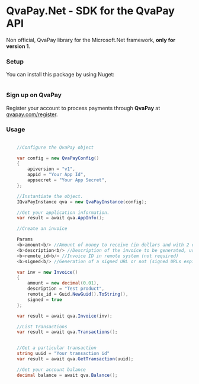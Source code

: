# QvaPay.Net - SDK for the QvaPay API 

Non official, QvaPay library for the Microsoft.Net framework, **only for version 1**.

### Setup

You can install this package by using Nuget:

```bash

```

### Sign up on **QvaPay**

Register your account to process payments through **QvaPay** at [qvapay.com/register](https://qvapay.com/register).

### Usage
```C# 
    
    //Configure the QvaPay object

	var config = new QvaPayConfig() 
    {
        apiversion = "v1",
        appid = "Your App Id",
        appsecret = "Your App Secret",
    };

    //Instantiate the object.
    IQvaPayInstance qva = new QvaPayInstance(config);

    //Get your application information.
    var result = await qva.AppInfo();

    //Create an invoice

    Params
    <b>amount<b/> //Amount of money to receive (in dollars and with 2 decimal places)
    <b>description<b/> //Description of the invoice to be generated, useful to provide information to the payer. (No more than 300 characters)
    <b>remote_id<b/> //Invoice ID in remote system (not required)
    <b>signed<b/> //Generation of a signed URL or not (signed URLs expire after 30 minutes, providing more security or expiration)

    var inv = new Invoice()
    {
        amount = new decimal(0.01),
        description = "Test product",
        remote_id = Guid.NewGuid().ToString(),
        signed = true 
    };

    var result = await qva.Invoice(inv);

    //List transactions
    var result = await qva.Transactions();


    //Get a particular transaction
    string uuid = "Your transaction id"
    var result = await qva.GetTransaction(uuid);

    //Get your account balance
    decimal balance = await qva.Balance();

```